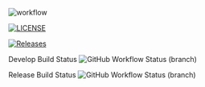 ![workflow](https://github.com/yamone17/DevOps_Team8/actions/workflows/main.yml/badge.svg)

[![LICENSE](https://img.shields.io/github/license/yamone17/DevOps_Team8.svg?style=flat-square)](https://github.com/yamone17/DevOps_Team8/blob/master/LICENSE)

[![Releases](https://img.shields.io/github/release/yamone17/DevOps_Team8/all.svg?style=flat-square)](https://github.com/yamone17/DevOps_Team8/releases)

Develop Build Status
![GitHub Workflow Status (branch)](https://img.shields.io/github/actions/workflow/status/yamone17/DevOps_Team8/main.yml?branch=develop)

Release Build Status
![GitHub Workflow Status (branch)](https://img.shields.io/github/actions/workflow/status/yamone17/DevOps_Team8/main.yml?branch=release)